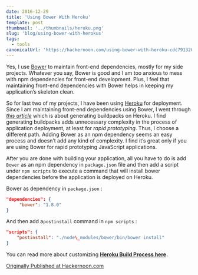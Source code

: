 ```yaml
---
date: 2016-12-29
title: 'Using Bower With Heroku'
template: post
thumbnail: '../thumbnails/heroku.png'
slug: 'blog/using-bower-with-herokus'
tags:
  - tools
canonicalUrl: 'https://hackernoon.com/using-bower-with-heroku-cdc791320c88'
---
```


Yes, I use [Bower](http://bower.io) to maintain front-end dependencies, mostly for my side projects. Whatever you say, Bower is good and I am too anxious to mess with npm dependencies for front-end development. Plus, I feel that maintaining front-end dependencies with Bower helps in keeping my application’s skeleton clean.

So for last two of my projects, I have been using [Heroku](http://heroku.com) for deployment. Since I am maintaining front-end dependencies using Bower, I went through [_this article_](https://devcenter.heroku.com/articles/buildpacks) which is about generating buildpacks on Heroku. I find generating buildpacks adds unnecessary complexity in the process of application deployment, at least for _rapid prototyping_. Thus, I choose a different path. Adding Bower as an npm dependency seems an easy process and doesn’t add any kind of complexity. I find it’s great only if you are using Bower for rapid prototyping JavaScript applications.

After you are done with building your application, all you have to do is add `Bower` as an npm dependency in `package.json` file and then add a script under `npm scripts` to execute a command that will install bower dependencies before the application is deployed on Heroku.

Bower as dependency in `package.json` :

```json
"dependencies": {
     "bower": "1.8.0"
}
```

And then add a`postinstall` command in `npm scripts` :

```json
"scripts": {
    "postinstall": "./node\_modules/bower/bin/bower install"
}
```

You can read more about customizing [**Heroku Build Process here**](https://devcenter.heroku.com/articles/nodejs-support#customizing-the-build-process)**.**

[Originally Published at Hackernoon.com](https://hackernoon.com/using-bower-with-heroku-cdc791320c88)
